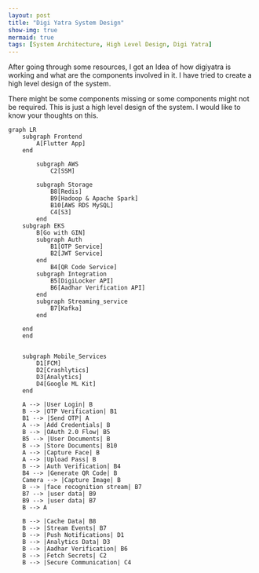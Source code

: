 ```yaml
---
layout: post
title: "Digi Yatra System Design"
show-img: true
mermaid: true
tags: [System Architecture, High Level Design, Digi Yatra]
---
```

After going through some resources, I got an Idea of how digiyatra is working and what are the components involved in it. I have tried to create a high level design of the system.

There might be some components missing or some components might not be required. This is just a high level design of the system.
I would like to know your thoughts on this.
```mermaid
graph LR
    subgraph Frontend
        A[Flutter App]
    end

		subgraph AWS
		    C2[SSM]
        
        subgraph Storage
            B8[Redis]
            B9[Hadoop & Apache Spark]
            B10[AWS RDS MySQL]
		    C4[S3]
        end
    subgraph EKS
        B[Go with GIN]
        subgraph Auth
            B1[OTP Service]
            B2[JWT Service]
        end
            B4[QR Code Service]
        subgraph Integration
            B5[DigiLocker API]
            B6[Aadhar Verification API]
        end
        subgraph Streaming_service
            B7[Kafka]
        end
        
    end
    end


    subgraph Mobile_Services
        D1[FCM]
        D2[Crashlytics]
        D3[Analytics]
        D4[Google ML Kit]
    end

    A --> |User Login| B
    B --> |OTP Verification| B1
    B1 --> |Send OTP| A
    A --> |Add Credentials| B
    B --> |OAuth 2.0 Flow| B5
    B5 --> |User Documents| B
    B --> |Store Documents| B10
    A --> |Capture Face| B
    A --> |Upload Pass| B
    B --> |Auth Verification| B4
    B4 --> |Generate QR Code| B
    Camera --> |Capture Image| B
    B --> |face recognition stream| B7
    B7 --> |user data| B9
    B9 --> |user data| B7
    B --> A

    B --> |Cache Data| B8
    B --> |Stream Events| B7
    B --> |Push Notifications| D1
    B --> |Analytics Data| D3
    B --> |Aadhar Verification| B6
    B --> |Fetch Secrets| C2
    B --> |Secure Communication| C4

```